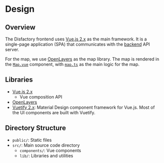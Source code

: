 # Design

## Overview

The Disfactory frontend uses [Vue.js 2.x](https://v2.vuejs.org/) as the main framework. It is a single-page application (SPA) that communicates with the [backend](https://github.com/Disfactory/Disfactory) API server.

For the map, we use [OpenLayers](https://openlayers.org/) as the map library. The map is rendered in the [`Map.vue`](./src/components/Map.vue) component, with [`map.ts`](./src/lib/map.ts) as the main logic for the map.

## Libraries

- [Vue.js 2.x](https://v2.vuejs.org/)
  - Vue composition API
- [OpenLayers](https://openlayers.org/)
- [Vuetify 2.x](https://v2.vuetifyjs.com/): Material Design component framework for Vue.js. Most of the UI components are built with Vuetify.

## Directory Structure

- `public/`: Static files
- `src/`: Main source code directory
  - `components/`: Vue components
  - `lib/`: Libraries and utilities
